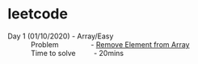 # leetcode

Day 1 (01/10/2020) - Array/Easy <br/>
&emsp;&emsp;&emsp;   Problem &emsp;&emsp;&emsp;&emsp; - [Remove Element from Array](https://github.com/pavi-ninjaac/leetcode/blob/master/Array/Easy/RemoveElement.py) <br/>
&emsp;&emsp;&emsp;   Time to solve &emsp;&emsp; - 20mins
